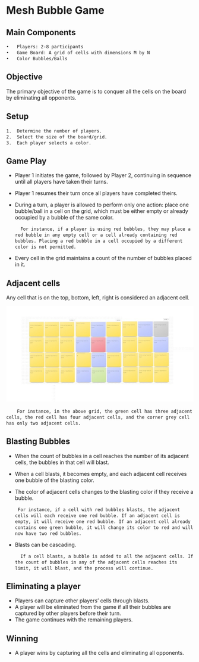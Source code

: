 # Mesh Bubble Game

## Main Components

	•	Players: 2-8 participants
	•	Game Board: A grid of cells with dimensions M by N
	•	Color Bubbles/Balls

## Objective   

The primary objective of the game is to conquer all the cells on the board by eliminating all opponents.

## Setup

	1.	Determine the number of players.
	2.	Select the size of the board/grid.
	3.	Each player selects a color.

## Game Play


- Player 1 initiates the game, followed by Player 2, continuing in sequence until all players have taken their turns.
- Player 1 resumes their turn once all players have completed theirs.
- During a turn, a player is allowed to perform only one action: place one bubble/ball in a cell on the grid, which must be either empty or already occupied by a bubble of the same color.

        For instance, if a player is using red bubbles, they may place a red bubble in any empty cell or a cell already containing red bubbles. Placing a red bubble in a cell occupied by a different color is not permitted.
- Every cell in the grid maintains a count of the number of bubbles placed in it.

## Adjacent cells

Any cell that is on the top, bottom, left, right is considered an adjacent cell. 

![Sample Grid](grid.jpeg "Sample Grid")

        For instance, in the above grid, the green cell has three adjacent cells, the red cell has four adjacent cells, and the corner grey cell has only two adjacent cells.
     

## Blasting Bubbles

- When the count of bubbles in a cell reaches the number of its adjacent cells, the bubbles in that cell will blast.
- When a cell blasts, it becomes empty, and each adjacent cell receives one bubble of the blasting color.
- The color of adjacent cells changes to the blasting color if they receive a bubble.

       For instance, if a cell with red bubbles blasts, the adjacent cells will each receive one red bubble. If an adjacent cell is empty, it will receive one red bubble. If an adjacent cell already contains one green bubble, it will change its color to red and will now have two red bubbles.

- Blasts can be cascading.

        If a cell blasts, a bubble is added to all the adjacent cells. If the count of bubbles in any of the adjacent cells reaches its limit, it will blast, and the process will continue. 

## Eliminating a player

- Players can capture other players’ cells through blasts.
- A player will be eliminated from the game if all their bubbles are captured by other players before their turn.
- The game continues with the remaining players.


## Winning

- A player wins by capturing all the cells and eliminating all opponents.


